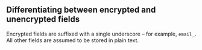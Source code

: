 ## Differentiating between encrypted and unencrypted fields

Encrypted fields are suffixed with a single underscore – for example, `email_`. All other fields are assumed to be stored in plain text.
